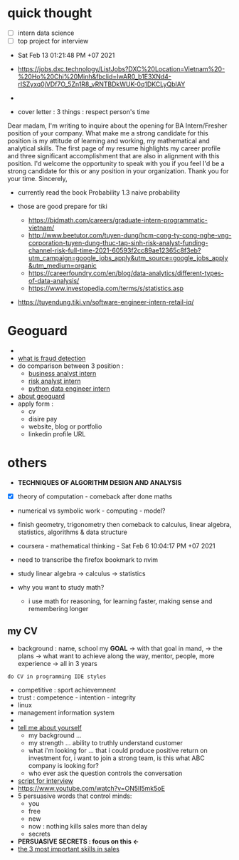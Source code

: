 # quick thought

-   [ ] intern data science
-   [ ] top project for interview

-   Sat Feb 13 01:21:48 PM +07 2021
-   https://jobs.dxc.technology/ListJobs?DXC%20Location=Vietnam%20-%20Ho%20Chi%20Minh&fbclid=IwAR0_b1E3XNd4-rISZyxq0jVDf7O_5Zn1R8_vRNTBDkWUK-0q1DKCLyQbIAY

-
-   cover letter : 3 things : respect person's time


Dear madam,
I'm writing to inquire about the opening for BA Intern/Fresher position of your company. What make me a strong candidate for this position is my attitude of learning and working, my mathematical and analytical skills.
The first page of my resume highlights my career profile and three significant accomplishment that are also in alignment with this position.
I'd welcome the opportunity to speak with you if you feel I'd be a strong candidate for this or any position in your organization. Thank you for your time.
Sincerely,

-   currently read the book Probability 1.3 naive probability
-   those are good prepare for tiki

    -   https://bidmath.com/careers/graduate-intern-programmatic-vietnam/
    -   http://www.beetutor.com/tuyen-dung/hcm-cong-ty-cong-nghe-vng-corporation-tuyen-dung-thuc-tap-sinh-risk-analyst-funding-channel-risk-full-time-2021-60593f2cc89ae12365c8f3eb?utm_campaign=google_jobs_apply&utm_source=google_jobs_apply&utm_medium=organic
    -   https://careerfoundry.com/en/blog/data-analytics/different-types-of-data-analysis/
    -   https://www.investopedia.com/terms/s/statistics.asp

-   https://tuyendung.tiki.vn/software-engineer-intern-retail-iq/

# Geoguard

-
-   [what is fraud detection](https://www.google.com/search?client=firefox-b-d&q=what+is+fraud+detection)
-   do comparison between 3 position :
    -   [business analyst intern](business-analyst-intern)
    -   [risk analyst intern](risk-analyst-intern)
    -   [python data engineer intern](python-data-engineer-intern)
-   [about geoguard](about-geoguard)
-   apply form :
    -   cv
    -   disire pay
    -   website, blog or portfolio
    -   linkedin profile URL

# others

-   **TECHNIQUES OF ALGORITHM DESIGN AND ANALYSIS**
-   [x] theory of computation - comeback after done maths
-   numerical vs symbolic work - computing - model?
-   finish geometry, trigonometry then comeback to calculus, linear algebra, statistics, algorithms & data structure

-   coursera - mathematical thinking - Sat Feb 6 10:04:17 PM +07 2021
-   need to transcribe the firefox bookmark to nvim
-   study linear algebra -> calculus -> statistics
-   why you want to study math?
    -   i use math for reasoning, for learning faster, making sense and remembering longer

## my CV
- background : name, school my **GOAL** -> with that goal in mand, -> the plans -> what want to achieve along the way, mentor, people, more experience -> all in 3 years
```
do CV in programming IDE styles
```
-   competitive : sport achievemnent
-   trust : competence - intention - integrity
-   linux
-   management information system
- 
- [tell me about yourself](https://www.youtube.com/watch?v=5v-wyR5emRw)
    - my background ...
    - my strength ... ability to truthly understand customer
    - what i'm looking for ... that i could produce positive return on investment for, i want to join a strong team, is this what ABC company is looking for?
    - who ever ask the question controls the conversation
- [script for interview](script-for-interview)
- https://www.youtube.com/watch?v=ON5Il5mk5oE
- 5 persuasive words that control minds:
    - you
    - free
    - new
    - now : nothing kills sales more than delay
    - secrets
- **PERSUASIVE SECRETS : focus on this <-**
- [the 3 most important skills in sales](https://www.youtube.com/watch?v=QQQe1aDy4fE)
